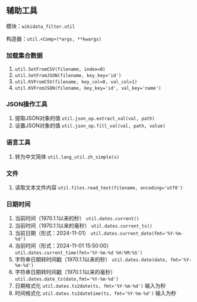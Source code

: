## 辅助工具

模块：`wikidata_filter.util`

构造器：`util.<Comp>(*args, **kwargs)`

### 加载集合数据
1. `util.SetFromCSV(filename, index=0)`
2. `util.SetFromJSON(filename, key_key='id')`
3. `util.KVFromCSV(filename, key_col=0, val_col=1)`
4. `util.KVFromJSON(filename, key_key='id', val_key='name')`

### JSON操作工具
1. 提取JSON对象的值 `util.json_op.extract_val(val, path)`
2. 设置JSON对象的值 `util.json_op.fill_val(val, path, value)`

### 语言工具
1. 转为中文简体 `util.lang_util.zh_simple(s)`

### 文件
1. 读取文本文件内容 `util.files.read_text(filename, encoding='utf8')`

### 日期时间
1. 当前时间（1970.1.1以来的秒） `util.dates.current()`
2. 当前时间（1970.1.1以来的毫秒） `util.dates.current_ts()`
3. 当前日期（形式：2024-11-01） `util.dates.current_date(fmt='%Y-%m-%d')`
4. 当前时间（形式：2024-11-01 15:50:00） `util.dates.current_time(fmt='%Y-%m-%d %H:%M:%S')`
5. 字符串日期转时间戳（1970.1.1以来的秒） `util.dates.date(date, fmt='%Y-%m-%d')`
6. 字符串日期转时间戳（1970.1.1以来的毫秒） `util.dates.date_ts(date,fmt='%Y-%m-%d')`
7. 日期格式化 `util.dates.ts2date(ts, fmt='%Y-%m-%d')` 输入为秒
8. 时间格式化 `util.dates.ts2datetime(ts, fmt='%Y-%m-%d')` 输入为秒

